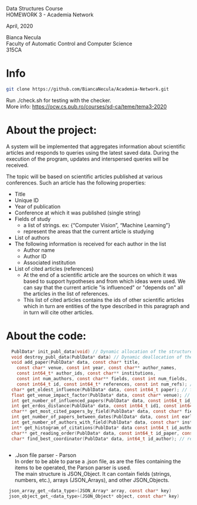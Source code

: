 Data Structures Course \
HOMEWORK 3 - Academia Network

April, 2020

Bianca Necula \
Faculty of Automatic Control and Computer Science \
315CA 

# Info
```bash
git clone https://github.com/BiancaNecula/Academia-Network.git
```
Run ./check.sh for testing with the checker.   
More info: https://ocw.cs.pub.ro/courses/sd-ca/teme/tema3-2020

# About the project:
A system will be implemented that aggregates information about scientific articles and responds to queries using the latest saved data. During the execution of the program, updates and interspersed queries will be received.  

The topic will be based on scientific articles published at various conferences. Such an article has the following properties:

* Title
* Unique ID
* Year of publication
* Conference at which it was published (single string)
* Fields of study
  * a list of strings. ex: {“Computer Vision”, “Machine Learning”}
  * represent the areas that the current article is studying
* List of authors
 * The following information is received for each author in the list
   * Author name
   * Author ID
   * Associated institution
* List of cited articles (references)
  * At the end of a scientific article are the sources on which it was based to support hypotheses and from which ideas were used. We can say that the current article "is influenced" or "depends on" all the articles in the list of references.
  * This list of cited articles contains the ids of other scientific articles which in turn are entities of the type described in this paragraph and in turn will cite other articles.
  
# About the code:
```C
  PublData* init_publ_data(void) // Dynamic allocation of the structure
  void destroy_publ_data(PublData* data) // Dynamic deallocation of the structure
  void add_paper(PublData* data, const char* title,
    const char* venue, const int year, const char** author_names,
    const int64_t* author_ids, const char** institutions,
    const int num_authors, const char** fields, const int num_fields,
    const int64_t id, const int64_t* references, const int num_refs); // adds this article to the article logic retained in the PublData structure
  char* get_oldest_influence(PublData* data, const int64_t paper); // finding the oldest (with the smallest year of publication) article on which it "depends"
  float get_venue_impact_factor(PublData* data, const char* venue); // average number of citations of all articles published in the journal by the time the query is received
  int get_number_of_influenced_papers(PublData* data, const int64_t id_paper, const int distance); // the total number of articles that were influenced by the given article
  int get_erdos_distance(PublData* data, const int64_t id1, const int64_t id2); // calculating the Erdos distance between the two
  char** get_most_cited_papers_by_field(PublData* data, const char* field, const int* num_papers); // return the titles of the most cited num_papers studying that field
  int get_number_of_papers_between_dates(PublData* data, const int early_date, const int late_date); // will return how many articles were published in total between the two years received as a parameter
  int get_number_of_authors_with_field(PublData* data, const char* institution, const char* field); // the total number of authors who published articles on that field while being associated with the given institution
  int* get_histogram_of_citations(PublData* data const int64_t id_author, int* num_years); // calculating the number of citations of all articles published by the author received as a parameter and making the histogram
  char** get_reading_order(PublData* data, const int64_t id_paper, const int distance, int* num_papers); // return an order in which these articles are read in such a way that the criteria are met
  char* find_best_coordinator(PublData* data, int64_t id_author); // return the name of the author who maximizes the score
  
```

* .Json file parser - Parson  
In order to be able to parse a .json file, as are the files containing the items to be operated, the Parson parser is used.  
The main structure is JSON_Object. It can contain fields (strings, numbers, etc.), arrays (JSON_Arrays), and other JSON_Objects.  
```C
 json_array_get_<data_type>(JSON_Array* array, const char* key) 
 json_object_get_<data_type>(JSON_Object* object, const char* key) 
```
